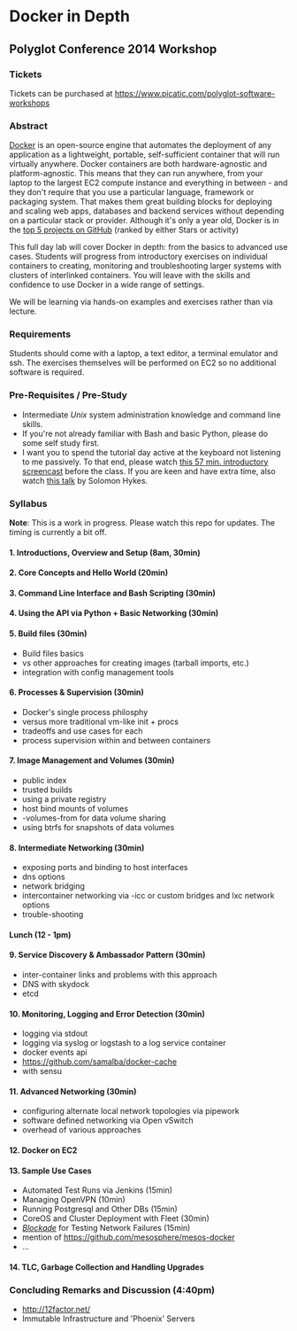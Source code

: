 # Docker in Depth
## Polyglot Conference 2014 Workshop

### Tickets
Tickets can be purchased at https://www.picatic.com/polyglot-software-workshops

### Abstract

[Docker](https://www.docker.io/learn_more/) is an open-source engine
that automates the deployment of any application as a lightweight,
portable, self-sufficient container that will run virtually anywhere.
Docker containers are both hardware-agnostic and platform-agnostic.
This means that they can run anywhere, from your laptop to the largest
EC2 compute instance and everything in between - and they don't
require that you use a particular language, framework or packaging
system. That makes them great building blocks for deploying and
scaling web apps, databases and backend services without depending on
a particular stack or provider. Although it's only a year old, Docker
is in the [top 5 projects on
GitHub](https://github.com/dotcloud/docker/) (ranked by either Stars
or activity)

This full day lab will cover Docker in depth: from the basics to
advanced use cases. Students will progress from introductory exercises
on individual containers to creating, monitoring and troubleshooting
larger systems with clusters of interlinked containers. You will leave
with the skills and confidence to use Docker in a wide range of
settings.

We will be learning via hands-on examples and exercises rather than via
lecture.

### Requirements

Students should come with a laptop, a text editor, a terminal emulator
and ssh. The exercises themselves will be performed on EC2 so no
additional software is required.

### Pre-Requisites / Pre-Study

* Intermediate *Unix* system administration knowledge and command
  line skills. 
* If you're not already familiar with Bash and basic Python, please do
  some self study first.
* I want you to spend the tutorial day active at the keyboard not
  listening to me passively. To that end, please watch [this 57 min.
  introductory
  screencast](https://www.youtube.com/watch?v=LNAzzHS1Rho) before the
  class. If you are keen and have extra time, also watch 
  [this talk](https://www.youtube.com/watch?v=Q5POuMHxW-0) by
  Solomon Hykes.

### Syllabus

**Note**: This is a work in progress. Please watch this repo for
updates. The timing is currently a bit off. 

#### 1. Introductions, Overview and Setup (8am, 30min)
#### 2. Core Concepts and Hello World (20min)

#### 3. Command Line Interface and Bash Scripting (30min)
#### 4. Using the API via Python + Basic Networking (30min)

#### 5. Build files (30min)
* Build files basics 
* vs other approaches for creating images (tarball imports, etc.)
* integration with config management tools

#### 6. Processes & Supervision (30min)
* Docker's single process philosphy
* versus more traditional vm-like init + procs
* tradeoffs and use cases for each
* process supervision within and between containers

#### 7. Image Management and Volumes (30min)
* public index
* trusted builds
* using a private registry
* host bind mounts of volumes
* -volumes-from for data volume sharing
* using btrfs for snapshots of data volumes

#### 8. Intermediate Networking (30min)
* exposing ports and binding to host interfaces
* dns options
* network bridging
* intercontainer networking 
  via -icc or custom bridges and lxc network options
* trouble-shooting

#### Lunch (12 - 1pm)

#### 9. Service Discovery & Ambassador Pattern (30min)
* inter-container links and problems with this approach
* DNS with skydock
* etcd

#### 10. Monitoring, Logging and Error Detection (30min)
* logging via stdout
* logging via syslog or logstash to a log service container
* docker events api
* https://github.com/samalba/docker-cache
* with sensu

#### 11. Advanced Networking (30min)
* configuring alternate local network topologies via pipework
* software defined networking via Open vSwitch
* overhead of various approaches

#### 12. Docker on EC2

#### 13. Sample Use Cases 
* Automated Test Runs via Jenkins (15min)
* Managing OpenVPN (10min)
* Running Postgresql and Other DBs (15min)
* CoreOS and Cluster Deployment with Fleet (30min)
* [_Blockade_](http://blockade.readthedocs.org/en/latest/index.html) for Testing Network Failures (15min)
* mention of https://github.com/mesosphere/mesos-docker
* ...

#### 14. TLC, Garbage Collection and Handling Upgrades

### Concluding Remarks and Discussion (4:40pm)
* http://12factor.net/
* Immutable Infrastructure and 'Phoenix' Servers
